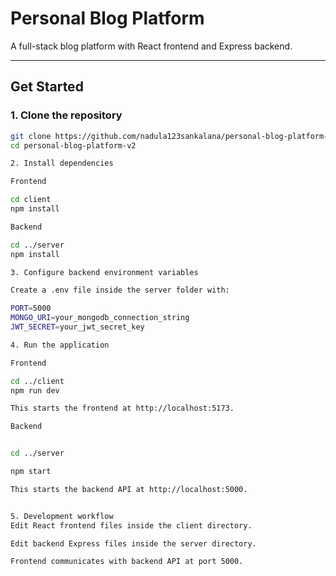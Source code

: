 # Personal Blog Platform

A full-stack blog platform with React frontend and Express backend.

---

## Get Started

### 1. Clone the repository

```bash
git clone https://github.com/nadula123sankalana/personal-blog-platform-final--v.git
cd personal-blog-platform-v2

2. Install dependencies

Frontend

cd client
npm install

Backend

cd ../server
npm install

3. Configure backend environment variables

Create a .env file inside the server folder with:

PORT=5000
MONGO_URI=your_mongodb_connection_string
JWT_SECRET=your_jwt_secret_key

4. Run the application

Frontend

cd ../client
npm run dev

This starts the frontend at http://localhost:5173.

Backend


cd ../server

npm start

This starts the backend API at http://localhost:5000.


5. Development workflow
Edit React frontend files inside the client directory.

Edit backend Express files inside the server directory.

Frontend communicates with backend API at port 5000.

